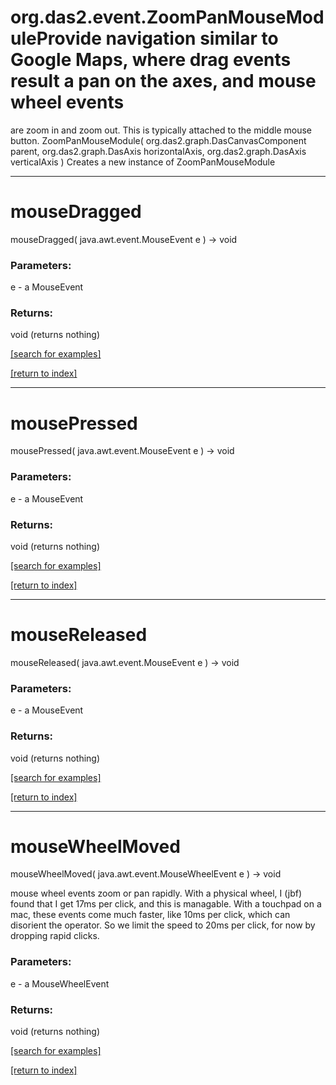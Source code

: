 # org.das2.event.ZoomPanMouseModuleProvide navigation similar to Google Maps, where drag events result a pan on the axes, and mouse wheel events
 are zoom in and zoom out.  This is typically attached to the middle mouse button.
ZoomPanMouseModule( org.das2.graph.DasCanvasComponent parent, org.das2.graph.DasAxis horizontalAxis, org.das2.graph.DasAxis verticalAxis )
Creates a new instance of ZoomPanMouseModule

***
<a name="mouseDragged"></a>
# mouseDragged
mouseDragged( java.awt.event.MouseEvent e ) &rarr; void



### Parameters:
e - a MouseEvent

### Returns:
void (returns nothing)


<a href="https://github.com/autoplot/dev/search?q=mouseDragged&unscoped_q=mouseDragged">[search for examples]</a>

<a href="https://github.com/autoplot/documentation/blob/master/javadoc/index-all.md">[return to index]</a>

***
<a name="mousePressed"></a>
# mousePressed
mousePressed( java.awt.event.MouseEvent e ) &rarr; void



### Parameters:
e - a MouseEvent

### Returns:
void (returns nothing)


<a href="https://github.com/autoplot/dev/search?q=mousePressed&unscoped_q=mousePressed">[search for examples]</a>

<a href="https://github.com/autoplot/documentation/blob/master/javadoc/index-all.md">[return to index]</a>

***
<a name="mouseReleased"></a>
# mouseReleased
mouseReleased( java.awt.event.MouseEvent e ) &rarr; void



### Parameters:
e - a MouseEvent

### Returns:
void (returns nothing)


<a href="https://github.com/autoplot/dev/search?q=mouseReleased&unscoped_q=mouseReleased">[search for examples]</a>

<a href="https://github.com/autoplot/documentation/blob/master/javadoc/index-all.md">[return to index]</a>

***
<a name="mouseWheelMoved"></a>
# mouseWheelMoved
mouseWheelMoved( java.awt.event.MouseWheelEvent e ) &rarr; void

mouse wheel events zoom or pan rapidly.  With a physical wheel, I (jbf) found
 that I get 17ms per click, and this is managable.  With a touchpad on a mac,
 these events come much faster, like 10ms per click, which can disorient the
 operator.  So we limit the speed to 20ms per click, for now by dropping
 rapid clicks.

### Parameters:
e - a MouseWheelEvent

### Returns:
void (returns nothing)


<a href="https://github.com/autoplot/dev/search?q=mouseWheelMoved&unscoped_q=mouseWheelMoved">[search for examples]</a>

<a href="https://github.com/autoplot/documentation/blob/master/javadoc/index-all.md">[return to index]</a>

